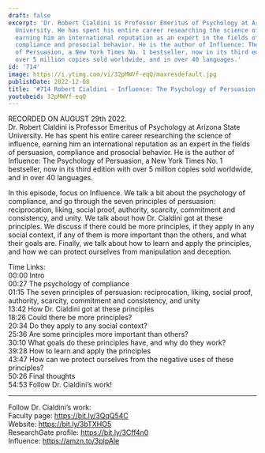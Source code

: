```yaml
---
draft: false
excerpt: 'Dr. Robert Cialdini is Professor Emeritus of Psychology at Arizona State
  University. He has spent his entire career researching the science of influence,
  earning him an international reputation as an expert in the fields of persuasion,
  compliance and prosocial behavior. He is the author of Influence: The Psychology
  of Persuasion, a New York Times No. 1 bestseller, now in its third edition with
  over 5 million copies sold worldwide, and in over 40 languages.'
id: '714'
image: https://i.ytimg.com/vi/32pMWVf-eqQ/maxresdefault.jpg
publishDate: 2022-12-08
title: '#714 Robert Cialdini - Influence: The Psychology of Persuasion'
youtubeid: 32pMWVf-eqQ
---
```

<div class="timelinks">

RECORDED ON AUGUST 29th 2022.  
Dr. Robert Cialdini is Professor Emeritus of Psychology at Arizona State University. He has spent his entire career researching the science of influence, earning him an international reputation as an expert in the fields of persuasion, compliance and prosocial behavior. He is the author of Influence: The Psychology of Persuasion, a New York Times No. 1 bestseller, now in its third edition with over 5 million copies sold worldwide, and in over 40 languages.

In this episode, focus on Influence. We talk a bit about the psychology of compliance, and go through the seven principles of persuasion: reciprocation, liking, social proof, authority, scarcity, commitment and consistency, and unity. We talk about how Dr. Cialdini got at these principles. We discuss if there could be more principles, if they apply in any social context, if any of them is more important than the others, and what their goals are. Finally, we talk about how to learn and apply the principles, and how we can protect ourselves from manipulation and deception.

Time Links:  
<time>00:00</time> Intro  
<time>00:27</time> The psychology of compliance  
<time>01:15</time> The seven principles of persuasion: reciprocation, liking, social proof, authority, scarcity, commitment and consistency, and unity  
<time>13:42</time> How Dr. Cialdini got at these principles  
<time>18:26</time> Could there be more principles?  
<time>20:34</time> Do they apply to any social context?  
<time>25:36</time> Are some principles more important than others?  
<time>30:10</time> What goals do these principles have, and why do they work?  
<time>39:28</time> How to learn and apply the principles  
<time>43:47</time> How can we protect ourselves from the negative uses of these principles?  
<time>50:26</time> Final thoughts  
<time>54:53</time> Follow Dr. Cialdini’s work!

---

Follow Dr. Cialdini’s work:  
Faculty page: https://bit.ly/3QqQ54C  
Website: https://bit.ly/3bTXHO5  
ResearchGate profile: https://bit.ly/3Cff4n0  
Influence: https://amzn.to/3plpAle
</div>

